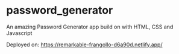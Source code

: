 # password_generator
An amazing Password Generator app build on with HTML, CSS and Javascript

Deployed on: https://remarkable-frangollo-d6a90d.netlify.app/
